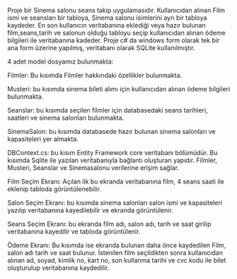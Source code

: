 Proje bir Sinema salonu seans takip uygulamasıdır. Kullanıcıdan alınan Film ismi ve seansları bir tabloya, Sinema salonu isimlerini ayrı bir tabloya kaydeder. En son kullanıcın veritabanına eklediği veya hazır bulunan film,seans,tarih ve salonun olduğu tabloyu seçip kullanıcıdan alınan ödeme bilgileri ile veritabanına kadeder. Proje c# da windows form olarak tek bir ana form üzerine yapılmış, veritabanı olarak SQLite kullanılmıştır.

4 adet model dosyamız bulunmakta:

Filmler: Bu kısımda Filmler hakkındaki özellikler bulunmakta.

Musteri: bu kısımda sinema bileti alımı için kullanıcıdan alınan ödeme bilgileri bulunmakta.

Seanslar: bu kısımda seçilen filmler için databasedaki seans tarihleri, saatleri ve sinema salonları bulunmakta.

SinemaSalon: bu kısımda databasede hazır bulunan sinema salonları ve kapasiteleri yer almakta.

DBContext.cs: bu kısım Entity Framework core veritabanı bölümüdür. Bu kısımda Sqlite ile yazılan veritabanıyla bağlantı oluşturan yapıdır. Filmler, Musteri, Seanslar ve Sinemasalonu verilerine erişim sağlar.

Film Seçim Ekranı: Açılan ilk bu ekranda veritabanına film, 4 seans saati ile eklenip tabloda görüntülenebilir.

Salon Seçim Ekranı: bu kısımda sinema salonları salon ismi ve kapasiteleri yazılıp veritabanına kayedilebilir ve ekranda görüntülenir.

Seans Seçim Ekranı: bu ekranda film adı, salon adı, tarih ve saat girilip veritabanına kayedilir ve tabloda görüntülenir.

Ödeme Ekranı: Bu kısımda ise ekranda bulunan daha önce kaydedilen Film, salon adı tarih ve saat bulunur. İstenilen film seçildikten sonra kullanıcıdan alınan ad, soyad, kimlik no, kart no, son kullanma tarihi ve cvc kodu ile bilet oluşturulup veritabanına kaydedilir.
